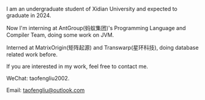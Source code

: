 I am an undergraduate student of Xidian University and expected to graduate in 2024.

Now I'm interning at AntGroup(蚂蚁集团)'s Programming Language and Compiler Team, doing some work on JVM.

Interned at MatrixOrigin(矩阵起源) and Transwarp(星环科技), doing database related work before.

If you are interested in my work, feel free to contact me.

WeChat: taofengliu2002.

Email: taofengliu@outlook.com
